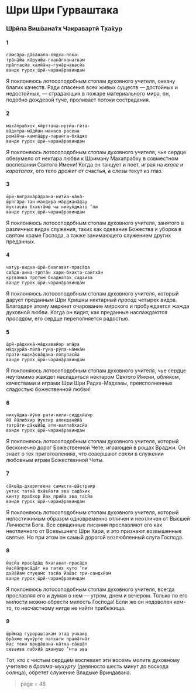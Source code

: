 # Шри Шри Гурваштака

### Ш́рӣла Виш́вана̄тх Чакравартӣ Т̣ха̄кур

#### 1

    сам̇са̄ра-да̄ва̄нала-лӣд̣ха-лока-
    тра̄н̣а̄йа ка̄рун̣йа-гхана̄гханатвам
    пра̄птасйа калйа̄н̣а-гун̣а̄рн̣авасйа
    ванде гурох̣ ш́рӣ-чаран̣а̄равиндам

Я поклоняюсь лотосоподобным стопам духовного учителя, океану благих качеств. Ради спасения всех живых существ — достойных и недостойных, — страдающих в пожаре материального мира, он, подобно дождевой туче, проливает потоки сострадания.

#### 2

    маха̄прабхох̣ кӣрттана-нр̣тйа-гӣта-
    ва̄дитра-ма̄дйан-манасо расена
    рома̄н̃ча-кампа̄ш́ру-таран̇га-бха̄джо
    ванде гурох̣ ш́рӣ-чаран̣а̄равиндам

Я поклоняюсь лотосоподобным стопам духовного учителя, чье сердце обезумело от нектара любви к Шриману Махапрабху в совместном воспевании Святого Имени! Когда он танцует и поет, играя на *кхоле и караталах*, его тело дрожит от счастья, а слезы текут из глаз.

#### 3

    ш́рӣ-виграха̄ра̄дхана-нитйа-на̄на̄-
    ш́рн̇га̄ра-тан-мандира-ма̄рджана̄дау
    йуктасйа бхакта̄м̇ш́ ча нийун̃джато ’пи
    ванде гурох̣ ш́рӣ-чаран̣а̄равиндам

Я поклоняюсь лотосоподобным стопам духовного учителя, занятого в различных видах служения, таких как одевание Божества и уборка в святом храме Господа, а также занимающего служением других преданных.

#### 4

    чатур-видха-ш́рӣ-бхагават-праса̄да
    сва̄дв-анна-тр̣пта̄н хари-бхакта-сан̇гха̄н
    кр̣тваива тр̣птим̇ бхаджатах̣ садаива
    ванде гурох̣ ш́рӣ-чаран̣а̄равиндам

Я поклоняюсь лотосоподобным стопам духовного учителя, который дарует преданным Шри Кришны нектарный *прасад* четырех видов. Благодаря этому меркнет очарование мирского и пробуждается жажда духовной любви. Когда он видит, как преданные наслаждаются *прасадом*, его сердце переполняется радостью.

#### 5

    ш́рӣ-ра̄дхика̄-ма̄дхавайор апа̄ра
    ма̄дхурйа-лӣла̄-гун̣а-рӯпа-на̄мна̄м
    прати-кш̣ан̣а̄сва̄дана-лолупасйа
    ванде гурох̣ ш́рӣ-чаран̣а̄равиндам

Я поклоняюсь лотосоподобным стопам духовного учителя, чье сердце неутомимо жаждет насладиться нектаром Святого Имени, обликом, качествами и играми Шри Шри Радха-Мадхавы, преисполненных сладостью божественной любви!

#### 6

    никун̃джа-йӯно рати-кели-сиддхйаир
    йа̄ йа̄либхир йуктир апекш̣ан̣ӣйа̄
    татра̄ти-да̄кш̣йа̄д ати-валлабхасйа
    ванде гурох̣ ш́рӣ-чаран̣а̄равиндам

Я поклоняюсь лотосоподобным стопам духовного учителя, который бесконечно дорог Божественной Чете, играющей в рощах Враджи. Он знает о тех приготовлениях, что совершают *сакхи* в служении любовным играм Божественной Четы.

#### 7

    са̄кш̣а̄д-дхаритвена самаста-ш́а̄страир
    уктас татха̄ бха̄вйата эва садбхих̣
    кинту прабхор йах̣ прийа эва тасйа
    ванде гурох̣ ш́рӣ-чаран̣а̄равиндам

Я поклоняюсь лотосоподобным стопам духовного учителя, который непостижимым образом одновременно отличен и неотличен от Высшей Личности Бога. Все священные писания прославляют его как неотличного от Всевышнего Шри Хари, и это признают возвышенные святые. Но при этом он самый дорогой возлюбленный слуга Господа.

#### 8

    йасйа праса̄да̄д бхагават-праса̄до
    йасйа̄праса̄да̄т на гатих̣ куто ’пи
    дхйа̄йам̇ стувам̇с тасйа йаш́ас три-сандхйам̇
    ванде гурох̣ ш́рӣ-чаран̣а̄равиндам

Я поклоняюсь лотосоподобным стопам духовного учителя, всегда прославляя его и думая о нем — утром, днем и вечером. Только по его милости можно обрести милость Господа! Если же он недоволен кем-то, то несчастному нигде не найти прибежища.

#### 9

    ш́рӣмад гурораш̣т̣акам этад учхаир
    бра̄хме мухӯрте пат̣хати прайа̄тна̄т
    йас тена вр̣нда̄вана-на̄тха-са̄кш̣а̄т
    севаива лабхйа̄ джануш̣о ’нта эва

Тот, кто с чистым сердцем воспевает эти восемь молитв духовному учителю в *брахма-мухурту* (девяносто шесть минут до восхода солнца), обретет служение Владыке Вриндавана.


> page = 48